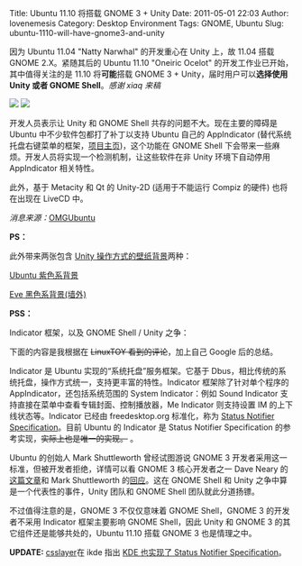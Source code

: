 Title: Ubuntu 11.10 将搭载 GNOME 3 + Unity
Date: 2011-05-01 22:03
Author: lovenemesis
Category: Desktop Environment
Tags: GNOME, Ubuntu
Slug: ubuntu-1110-will-have-gnome3-and-unity

因为 Ubuntu 11.04 "Natty Narwhal" 的开发重心在 Unity 上，故 11.04 搭载
GNOME 2.X。紧随其后的 Ubuntu 11.10 "Oneiric Ocelot"
的开发工作业已开始，其中值得关注的是 11.10 将**可能**搭载 GNOME 3 +
Unity，届时用户可以**选择使用 Unity 或者 GNOME Shell**。*感谢 xiaq 来稿*

[![](http://linuxtoy.org/img/2011/05/logo.png)](http://linuxtoy.org/img/2011/05/logo.png)
[![](http://linuxtoy.org/img/2011/05/unity-logo-64.png)](http://linuxtoy.org/img/2011/05/unity-logo-64.png)

开发人员表示让 Unity 和 GNOME Shell 共存的问题不大。现在主要的障碍是
Ubuntu 中不少软件包都打了补丁以支持 Ubuntu 自己的 AppIndicator
(替代系统托盘右键菜单的框架，[项目主页](http://unity.ubuntu.com/projects/appindicators/))，这个功能在
GNOME Shell 下会带来一些麻烦。开发人员将实现一个检测机制，让这些软件在非
Unity 环境下自动停用 AppIndicator 相关特性。

此外，基于 Metacity 和 Qt 的 Unity-2D (适用于不能运行 Compiz 的硬件)
也将在出现在 LiveCD 中。

*消息来源：*[OMGUbuntu](http://www.omgubuntu.co.uk/2011/04/gnome3-packages-begin-trickling-into-ubuntu-11-10)

**PS：**

此外带来两张包含 [Unity
操作方式的壁纸背景](http://www.omgubuntu.co.uk/2011/04/become-a-natty-power-user-in-no-time-using-this-unit-keyboard-shortcuts-wallpaper)两种：

[Ubuntu 紫色系背景](http://ubuntuone.com/p/pBs/)

[Eve
黑色系背景(墙外)](http://img220.imageshack.us/img220/9303/ubuntudefaultfinalen2.png)

**PSS：**

Indicator 框架，以及 GNOME Shell / Unity 之争：

下面的内容是我根据在 ~~LinuxTOY 看到的评论~~，加上自己 Google 后的总结。

Indicator 是 Ubuntu 实现的“系统托盘”服务框架。它基于
Dbus，相比传统的系统托盘，操作方式统一，支持更丰富的特性。Indicator
框架除了针对单个程序的 AppIndicator，还包括系统范围的 System
Indicator：例如 Sound Indicator
支持直接在菜单中查看专辑封面、控制播放器，Me Indicator 则支持设置 IM
的上下线状态等。Indicator 已经由 freedesktop.org 标准化，称为 [Status
Notifier
Specification](http://www.freedesktop.org/wiki/Specifications/StatusNotifierIcon)。目前
Ubuntu 的 Indicator 是 Status Notifier Specification
的参考实现，~~实际上也是唯一的实现。~~ 。

Ubuntu 的创始人 Mark Shuttleworth 曾经试图游说 GNOME 3
开发者采用这一标准，但被开发者拒绝，详情可以看 GNOME 3 核心开发者之一
Dave Neary
的[这篇文章](http://blogs.gnome.org/bolsh/2011/03/11/lessons-learned/)和
Mark Shuttleworth
的[回应](http://www.markshuttleworth.com/archives/661)。这在 GNOME Shell
和 Unity 之争中算是一个代表性的事件，Unity 团队和 GNOME Shell
团队就此分道扬镖。

不过值得注意的是，GNOME 3 不仅仅意味着 GNOME Shell，GNOME 3
的开发者不采用 Indicator 框架主要影响 GNOME Shell，因此 Unity 和 GNOME 3
的其它组件还是能够共处的，Ubuntu 11.10 搭载 GNOME 3 也是情理之中。

**UPDATE:** [csslayer](http://csslayer.tk/)在 ikde 指出 [KDE 也实现了
Status Notifier
Specification](http://www.ikde.org/discuss/quarrel-between-gnome-canonical-kde/)。
